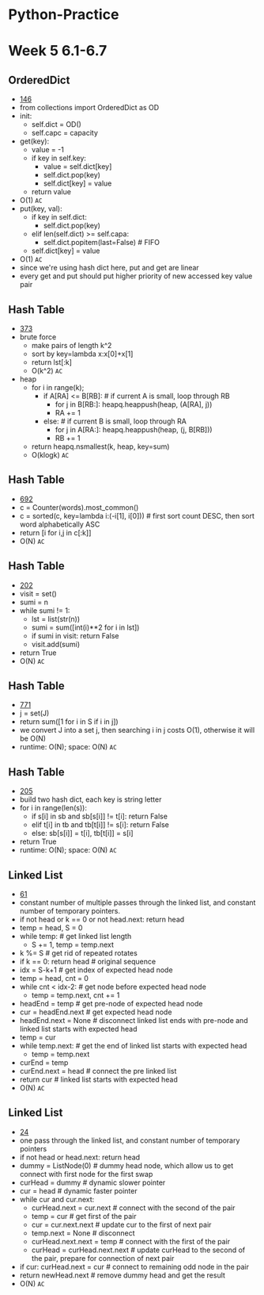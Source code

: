 # Python-Practice
# Week 5 6.1-6.7

## OrderedDict
  - [146](https://leetcode.com/problems/lru-cache/)
  - from collections import OrderedDict as OD
  - init:
    - self.dict = OD()
    - self.capc = capacity
  - get(key):
    - value = -1
    - if key in self.key:
      - value = self.dict[key]
      - self.dict.pop(key)
      - self.dict[key] = value
    - return value
  - O(1) `AC`
  - put(key, val):
    - if key in self.dict:
      - self.dict.pop(key)
    - elif len(self.dict) >= self.capa:
      - self.dict.popitem(last=False)  # FIFO
    - self.dict[key] = value
  - O(1) `AC`
  - since we're using hash dict here, put and get are linear
  - every get and put should put higher priority of new accessed key value pair
## Hash Table
  - [373](https://leetcode.com/problems/find-k-pairs-with-smallest-sums/)
  - brute force
    - make pairs of length k^2
    - sort by key=lambda x:x[0]+x[1]
    - return lst[:k]
    - O(k^2) `AC`
  - heap
    - for i in range(k);
      - if A[RA] <= B[RB]:  # if current A is small, loop through RB
        - for j in B[RB:]: heapq.heappush(heap, (A[RA], j))
        - RA += 1
      - else:  # if current B is small, loop through RA
        - for j in A[RA:]: heapq.heappush(heap, (j, B[RB]))
        - RB += 1
    - return heapq.nsmallest(k, heap, key=sum)
    - O(klogk) `AC`

## Hash Table
  - [692](https://leetcode.com/problems/top-k-frequent-words/)
  - c = Counter(words).most_common()
  - c = sorted(c, key=lambda i:(-i[1], i[0]))  # first sort count DESC, then sort word alphabetically ASC
  - return [i for i,j in c[:k]]
  - O(N) `AC`

## Hash Table
  - [202](https://leetcode.com/problems/happy-number/)
  - visit = set()
  - sumi = n
  - while sumi != 1:
    - lst = list(str(n))
    - sumi = sum([int(i)**2 for i in lst])
    - if sumi in visit: return False
    - visit.add(sumi)
  - return True
  - O(N) `AC`
  
## Hash Table
  - [771](https://leetcode.com/problems/jewels-and-stones/)
  - j = set(J)
  - return sum([1 for i in S if i in j])
  - we convert J into a set j, then searching i in j costs O(1), otherwise it will be O(N)
  - runtime: O(N); space: O(N) `AC`

## Hash Table
  - [205](https://leetcode.com/problems/isomorphic-strings/)
  - build two hash dict, each key is string letter
  - for i in range(len(s)):
    - if s[i] in sb and sb[s[i]] != t[i]: return False
    - elif t[i] in tb and tb[t[i]] != s[i]: return False
    - else: sb[s[i]] = t[i], tb[t[i]] = s[i]
  - return True
  - runtime: O(N); space: O(N) `AC`

## Linked List
  - [61](https://leetcode.com/problems/rotate-list/)
  - constant number of multiple passes through the linked list, and constant number of temporary pointers.
  - if not head or k == 0 or not head.next: return head
  - temp = head, S = 0
  - while temp:  # get linked list length
    - S += 1, temp = temp.next
  - k %= S  # get rid of repeated rotates
  - if k == 0: return head  # original sequence
  - idx = S-k+1  # get index of expected head node
  - temp = head, cnt = 0
  - while cnt < idx-2:  # get node before expected head node
    - temp = temp.next, cnt += 1
  - headEnd = temp  # get pre-node of expected head node
  - cur = headEnd.next  # get expected head node
  - headEnd.next = None  # disconnect linked list ends with pre-node and linked list starts with expected head
  - temp = cur
  - while temp.next:  # get the end of linked list starts with expected head
    - temp = temp.next
  - curEnd = temp
  - curEnd.next = head  # connect the pre linked list
  - return cur  # linked list starts with expected head
  - O(N) `AC`

## Linked List 
  - [24](https://leetcode.com/problems/swap-nodes-in-pairs/)
  - one pass through the linked list, and constant number of temporary pointers
  - if not head or head.next: return head
  - dummy = ListNode(0)  # dummy head node, which allow us to get connect with first node for the first swap
  - curHead = dummy  # dynamic slower pointer
  - cur = head  # dynamic faster pointer
  - while cur and cur.next:
    - curHead.next = cur.next  # connect with the second of the pair
    - temp = cur  # get first of the pair
    - cur = cur.next.next  # update cur to the first of next pair
    - temp.next = None  # disconnect
    - curHead.next.next = temp  # connect with the first of the pair
    - curHead = curHead.next.next  # update curHead to the second of the pair, prepare for connection of next pair
  - if cur: curHead.next = cur  # connect to remaining odd node in the pair
  - return newHead.next  # remove dummy head and get the result
  - O(N) `AC` 
